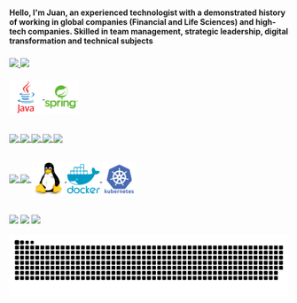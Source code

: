 <h4>Hello, I'm Juan, an experienced technologist with a demonstrated history of working in global companies (Financial and Life Sciences) and high-tech companies. Skilled in team management, strategic leadership, digital transformation and technical subjects<h3/>

 <div>
  <a href="https://github.com/juanmarques">
  <img height="180em" src="https://github-readme-stats.vercel.app/api?username=juanmarques&show_icons=true&theme=react&include_all_commits=true&count_private=true"/>
  <img height="180em" src="https://github-readme-stats.vercel.app/api/top-langs/?username=juanmarques&layout=compact&langs_count=7&theme=react"/>
</div>

 <div style="display: inline_block"><br>
  
   <img align="center" height="60" width="60" src="https://raw.githubusercontent.com/devicons/devicon/master/icons/java/java-original-wordmark.svg">
   <img align="center" height="60" width="60" src="https://raw.githubusercontent.com/devicons/devicon/master/icons/spring/spring-original-wordmark.svg">
  </div>
  
  ##
  
  <div style="display: inline_block">
  <img align="center" src="https://img.shields.io/badge/JavaScript-323330?style=for-the-badge&logo=javascript&logoColor=F7DF1E">
  <img align="center" src="https://img.shields.io/badge/TypeScript-007ACC?style=for-the-badge&logo=typescript&logoColor=white">
  <img align="center" src="https://img.shields.io/badge/Angular-DD0031?style=for-the-badge&logo=angular&logoColor=white">
  <img align="center" src="https://img.shields.io/badge/React-20232A?style=for-the-badge&logo=react&logoColor=61DAFB">
  <img align="center" src="https://img.shields.io/badge/styled--components-DB7093?style=for-the-badge&logo=styled-components&logoColor=white">
 </div>
  
   ##
  
 <div style="display: inline_block">

  <img align="center" src="https://img.shields.io/badge/Amazon_AWS-232F3E?style=for-the-badge&logo=amazon-aws&logoColor=white">
  <img align="center" src="https://img.shields.io/badge/Microsoft_Azure-0089D6?style=for-the-badge&logo=microsoft-azure&logoColor=white">
   <img align="center" height="60" width="60" src="https://raw.githubusercontent.com/devicons/devicon/master/icons/linux/linux-original.svg">
  <img align="center" height="60" width="60" src="https://raw.githubusercontent.com/devicons/devicon/master/icons/docker/docker-plain-wordmark.svg">
  <img align="center" height="60" width="60" src="https://raw.githubusercontent.com/devicons/devicon/master/icons/kubernetes/kubernetes-plain-wordmark.svg">
  
</div>
  
  ##
  
<div style="display: inline_block"> 
  <a href = "mailto:contato@1juanmarques@gmail.com"><img src="https://img.shields.io/badge/-Gmail-%23333?style=for-the-badge&logo=gmail&logoColor=white" target="_blank"></a>
  <a href="https://www.linkedin.com/in/juan-marques" target="_blank"><img src="https://img.shields.io/badge/-LinkedIn-%230077B5?style=for-the-badge&logo=linkedin&logoColor=white" target="_blank"></a> 
<a href="https://twitter.com/j_marques1" target="_blank"><img src="https://img.shields.io/badge/Twitter-1DA1F2?style=for-the-badge&logo=twitter&logoColor=white" target="_blank"></a>
 
![Snake animation](https://github.com/juanmarques/juanmarques/blob/output/github-contribution-grid-snake.svg)
 </div>
